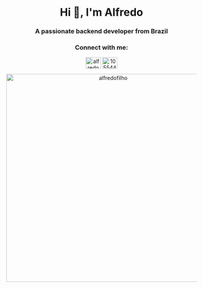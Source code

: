 <h1 align="center">Hi 👋, I'm Alfredo</h1>
<h3 align="center">A passionate backend developer from Brazil</h3>

<h3 align="center">Connect with me:</h3>
<p align="center">
<a href="https://linkedin.com/in/alfredoalb" target="blank"><img align="center" src="https://raw.githubusercontent.com/rahuldkjain/github-profile-readme-generator/master/src/images/icons/Social/linked-in-alt.svg" alt="alfredoalb" height="30" width="40" /></a>
<a href="https://stackoverflow.com/users/10554427" target="blank"><img align="center" src="https://raw.githubusercontent.com/rahuldkjain/github-profile-readme-generator/master/src/images/icons/Social/stack-overflow.svg" alt="10554427" height="30" width="40" /></a>
</p>

<p align="center"><img align="center" width="550" src="https://github-readme-stats.vercel.app/api?username=AlfredoFilho&count_private=true&show_icons=true&hide=prs,issues,contribs&include_all_commits=true&disable_animations=true" alt="alfredofilho" /></p>
